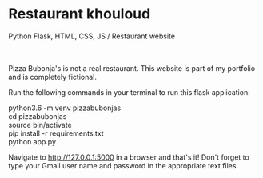 # Restaurant khouloud
Python Flask, HTML, CSS, JS / Restaurant website
<br/><br/><br/>

Pizza Bubonja's is not a real restaurant. This website is part of my portfolio and is completely fictional.

Run the following commands in your terminal to run this flask application:


python3.6 -m venv pizzabubonjas <br/>
cd pizzabubonjas <br/>
source bin/activate<br/>
pip install -r requirements.txt <br/>
python app.py <br/>

Navigate to http://127.0.0.1:5000 in a browser and that's it! Don't forget to type your Gmail user name and password in the appropriate text files.
